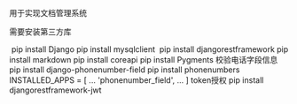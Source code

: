 用于实现文档管理系统

需要安装第三方库

​	pip install Django
    pip install mysqlclient
​	pip install djangorestframework
    pip install markdown
    pip install coreapi
    pip install Pygments
    校验电话字段信息
    pip install django-phonenumber-field
    pip install phonenumbers
    INSTALLED_APPS = [
    ...
    'phonenumber_field',
    ...
]
    token授权
    pip install djangorestframework-jwt